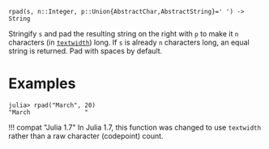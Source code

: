 ```
rpad(s, n::Integer, p::Union{AbstractChar,AbstractString}=' ') -> String
```

Stringify `s` and pad the resulting string on the right with `p` to make it `n` characters (in [`textwidth`](@ref)) long. If `s` is already `n` characters long, an equal string is returned. Pad with spaces by default.

# Examples

```jldoctest
julia> rpad("March", 20)
"March               "
```

!!! compat "Julia 1.7"
    In Julia 1.7, this function was changed to use `textwidth` rather than a raw character (codepoint) count.

